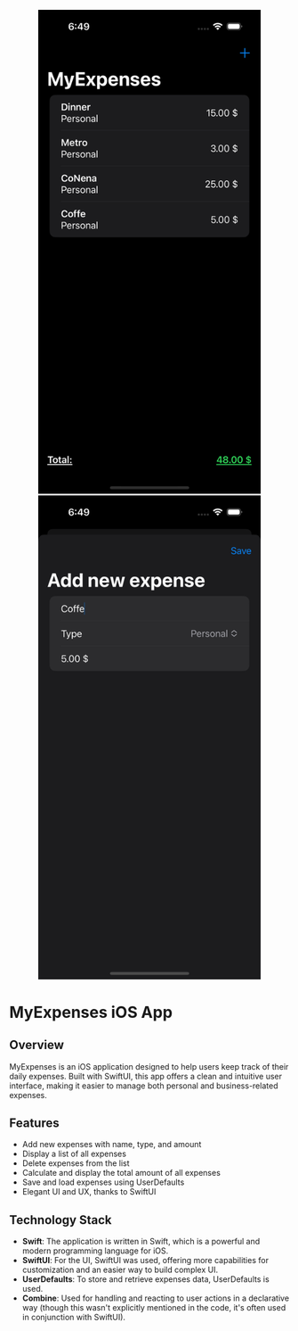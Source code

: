 <p align="center">
  <img src="https://github.com/Saydulayev/MyExpenses/blob/main/MyExpenses/Screenshots/Simulator%20Screenshot%202.19.png" width="400">
  <img src="https://github.com/Saydulayev/MyExpenses/blob/main/MyExpenses/Screenshots/Simulator%20Screenshot%201.png"    width="400">
</p>


# MyExpenses iOS App

## Overview
MyExpenses is an iOS application designed to help users keep track of their daily expenses. Built with SwiftUI, this app offers a clean and intuitive user interface, making it easier to manage both personal and business-related expenses.

## Features
- Add new expenses with name, type, and amount
- Display a list of all expenses
- Delete expenses from the list
- Calculate and display the total amount of all expenses
- Save and load expenses using UserDefaults
- Elegant UI and UX, thanks to SwiftUI

## Technology Stack
- **Swift**: The application is written in Swift, which is a powerful and modern programming language for iOS.
- **SwiftUI**: For the UI, SwiftUI was used, offering more capabilities for customization and an easier way to build complex UI.
- **UserDefaults**: To store and retrieve expenses data, UserDefaults is used.
- **Combine**: Used for handling and reacting to user actions in a declarative way (though this wasn't explicitly mentioned in the code, it's often used in conjunction with SwiftUI).

